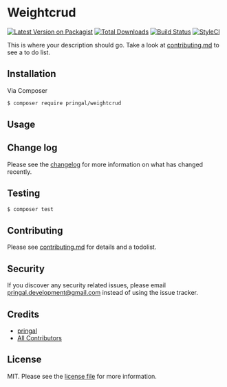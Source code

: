 # Weightcrud

[![Latest Version on Packagist][ico-version]][link-packagist]
[![Total Downloads][ico-downloads]][link-downloads]
[![Build Status][ico-travis]][link-travis]
[![StyleCI][ico-styleci]][link-styleci]

This is where your description should go. Take a look at [contributing.md](contributing.md) to see a to do list.

## Installation

Via Composer

``` bash
$ composer require pringal/weightcrud
```

## Usage

## Change log

Please see the [changelog](changelog.md) for more information on what has changed recently.

## Testing

``` bash
$ composer test
```

## Contributing

Please see [contributing.md](contributing.md) for details and a todolist.

## Security

If you discover any security related issues, please email pringal.development@gmail.com instead of using the issue tracker.

## Credits

- [pringal][link-author]
- [All Contributors][link-contributors]

## License

MIT. Please see the [license file](license.md) for more information.

[ico-version]: https://img.shields.io/packagist/v/pringal/weightcrud.svg?style=flat-square
[ico-downloads]: https://img.shields.io/packagist/dt/pringal/weightcrud.svg?style=flat-square
[ico-travis]: https://img.shields.io/travis/pringal/weightcrud/master.svg?style=flat-square
[ico-styleci]: https://styleci.io/repos/12345678/shield

[link-packagist]: https://packagist.org/packages/pringal/weightcrud
[link-downloads]: https://packagist.org/packages/pringal/weightcrud
[link-travis]: https://travis-ci.org/pringal/weightcrud
[link-styleci]: https://styleci.io/repos/12345678
[link-author]: https://github.com/pringal
[link-contributors]: ../../contributors
